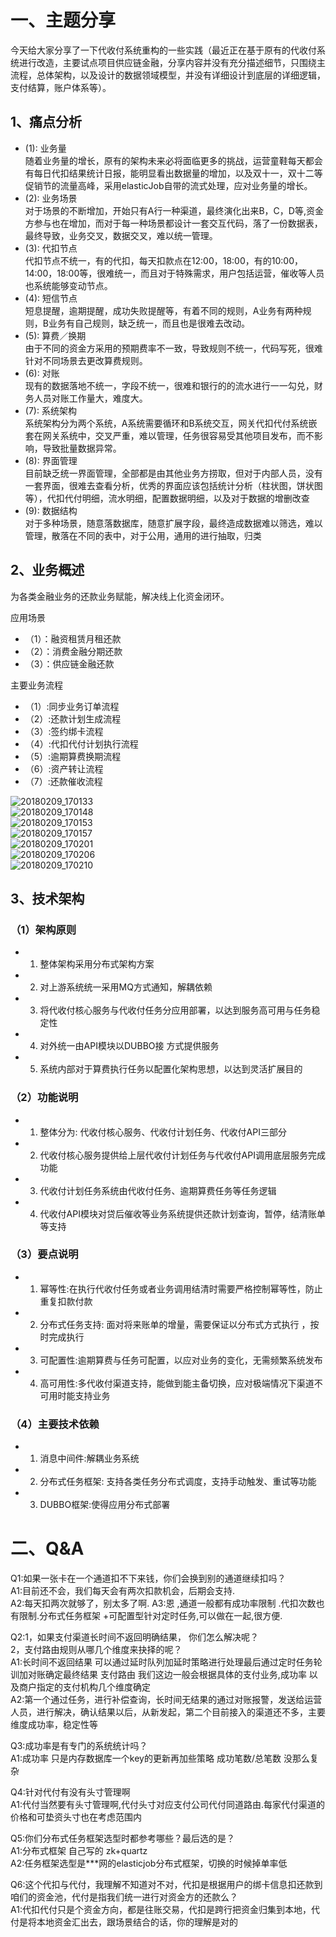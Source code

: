 # 一、主题分享
今天给大家分享了一下代收付系统重构的一些实践（最近正在基于原有的代收付系统进行改造，主要试点项目供应链金融，分享内容并没有充分描述细节，只围绕主流程，总体架构，以及设计的数据领域模型，并没有详细设计到底层的详细逻辑，支付结算，账户体系等）。
## 1、痛点分析
- (1):   业务量</br>
随着业务量的增长，原有的架构未来必将面临更多的挑战，运营童鞋每天都会有每日代扣结果统计日报，能明显看出数据量的增加，以及双十一，双十二等促销节的流量高峰，采用elasticJob自带的流式处理，应对业务量的增长。
- (2):   业务场景</br>
对于场景的不断增加，开始只有A行一种渠道，最终演化出来B，C，D等,资金方参与也在增加，而对于每一种场景都设计一套交互代码，落了一份数据表，最终导致，业务交叉，数据交叉，难以统一管理。
- (3):    代扣节点</br>
代扣节点不统一，有的代扣，每天扣款点在12:00，18:00，有的10:00，14:00，18:00等，很难统一，而且对于特殊需求，用户包括运营，催收等人员也系统能够变动节点。
- (4):    短信节点</br>
短息提醒，逾期提醒，成功失败提醒等，有着不同的规则，A业务有两种规则，B业务有自己规则，缺乏统一，而且也是很难去改动。
- (5):   算费／换期</br>
由于不同的资金方采用的预期费率不一致，导致规则不统一，代码写死，很难针对不同场景去更改算费规则。
- (6):    对账</br>
现有的数据落地不统一，字段不统一，很难和银行的的流水进行一一勾兑，财务人员对账工作量大，难度大。
- (7):   系统架构</br>
系统架构分为两个系统，A系统需要循环和B系统交互，网关代扣代付系统嵌套在网关系统中，交叉严重，难以管理，任务很容易受其他项目发布，而不影响，导致批量数据异常。
- (8):    界面管理</br>
目前缺乏统一界面管理，全部都是由其他业务方捞取，但对于内部人员，没有一套界面，很难去查看分析，优秀的界面应该包括统计分析（柱状图，饼状图等），代扣代付明细，流水明细，配置数据明细，以及对于数据的增删改查
- (9):    数据结构</br>
对于多种场景，随意落数据库，随意扩展字段，最终造成数据难以筛选，难以管理，散落在不同的表中，对于公用，通用的进行抽取，归类
## 2、业务概述
为各类金融业务的还款业务赋能，解决线上化资金闭环。

应用场景
- （1）：融资租赁月租还款
- （2）：消费金融分期还款
- （3）：供应链金融还款

主要业务流程

- （1）:同步业务订单流程
- （2）:还款计划生成流程
- （3）:签约绑卡流程
- （4）:代扣代付计划执行流程
- （5）:逾期算费换期流程
- （6）:资产转让流程
- （7）:还款催收流程

![20180209_170133](http://wechat.lixf.cn/img/20180209_170133.png)</br>
![20180209_170148](http://wechat.lixf.cn/img/20180209_170148.png)</br>
![20180209_170153](http://wechat.lixf.cn/img/20180209_170153.png)</br>
![20180209_170157](http://wechat.lixf.cn/img/20180209_170157.png)</br>
![20180209_170201](http://wechat.lixf.cn/img/20180209_170201.png)</br>
![20180209_170206](http://wechat.lixf.cn/img/20180209_170206.png)</br>
![20180209_170210](http://wechat.lixf.cn/img/20180209_170210.png)</br>

## 3、技术架构

### （1）架构原则 
- 1. 整体架构采用分布式架构方案 
- 2. 对上游系统统一采用MQ方式通知，解耦依赖
- 3. 将代收付核心服务与代收付任务分应用部署，以达到服务高可用与任务稳定性
- 4. 对外统一由API模块以DUBBO接 方式提供服务
- 5.  系统内部对于算费执行任务以配置化架构思想，以达到灵活扩展目的
### （2）功能说明 
- 1. 整体分为: 代收付核心服务、代收付计划任务、代收付API三部分 
- 2. 代收付核心服务提供给上层代收付计划任务与代收付API调用底层服务完成功能
- 3. 代收付计划任务系统由代收付任务、逾期算费任务等任务逻辑 
- 4. 代收付API模块对贷后催收等业务系统提供还款计划查询，暂停，结清账单等支持
### （3）要点说明
- 1. 幂等性:在执行代收付任务或者业务调用结清时需要严格控制幂等性，防止重复扣款付款
- 2. 分布式任务支持: 面对将来账单的增量，需要保证以分布式方式执行 ，按时完成执行
- 3. 可配置性:逾期算费与任务可配置，以应对业务的变化，无需频繁系统发布
- 4. 高可用性:多代收付渠道支持，能做到能主备切换，应对极端情况下渠道不可用时能支持业务
### （4）主要技术依赖
- 1. 消息中间件:解耦业务系统
- 2. 分布式任务框架: 支持各类任务分布式调度，支持手动触发、重试等功能
- 3. DUBBO框架:使得应用分布式部署
# 二、Q&A
Q1:如果一张卡在一个通道扣不下来钱，你们会换到别的通道继续扣吗？<br>
A1:目前还不会，我们每天会有两次扣款机会，后期会支持.<br>
A2:每天扣两次就够了，别太多了啊.
A3:恩 ,通道一般都有成功率限制 .代扣次数也有限制.分布式任务框架 +可配置型针对定时任务,可以做在一起,很方便.<br>

Q2:1，如果支付渠道长时间不返回明确结果， 你们怎么解决呢？<br>
   2，支付路由规则从哪几个维度来抉择的呢？<br>
A1:长时间不返回结果  可以通过延时队列加延时策略进行处理最后通过定时任务轮训加对账确定最终结果
支付路由 我们这边一般会根据具体的支付业务,成功率 以及商户指定的支付机构几个维度确定<br>
A2:第一个通过任务，进行补偿查询，长时间无结果的通过对账报警，发送给运营人员，进行解决，确认结果以后，从新发起，第二个目前接入的渠道还不多，主要维度成功率，稳定性等<br>

Q3:成功率是有专门的系统统计吗？<br>
A1:成功率 只是内存数据库一个key的更新再加些策略  成功笔数/总笔数 没那么复杂<br>

Q4:针对代付有没有头寸管理啊<br>
A1:代付当然要有头寸管理啊,代付头寸对应支付公司代付同道路由.每家代付渠道的价格和可垫资头寸也在考虑范围内<br>

Q5:你们分布式任务框架选型时都参考哪些？最后选的是？<br>
A1:分布式框架 自己写的  zk+quartz<br>
A2:任务框架选型是***网的elasticjob分布式框架，切换的时候掉单率低<br>

Q6:这个代扣与代付，我理解不知道对不对，代扣是根据用户的绑卡信息扣还款到咱们的资金池，代付是指我们统一进行对资金方的还款么？<br>
A1:代扣代付只是个资金方向，都是往账交易，代扣是跨行把资金归集到本地，代付是将本地资金汇出去，跟场景结合的话，你的理解是对的<br>

